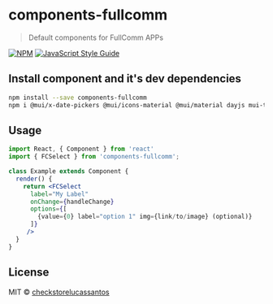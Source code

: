 # components-fullcomm

> Default components for FullComm APPs

[![NPM](https://img.shields.io/npm/v/components-fullcomm.svg)](https://www.npmjs.com/package/components-fullcomm) [![JavaScript Style Guide](https://img.shields.io/badge/code_style-standard-brightgreen.svg)](https://standardjs.com)

## Install component and it's dev dependencies

```bash
npm install --save components-fullcomm
npm i @mui/x-date-pickers @mui/icons-material @mui/material dayjs mui-tel-input
```

## Usage

```jsx
import React, { Component } from 'react'
import { FCSelect } from 'components-fullcomm';

class Example extends Component {
  render() {
    return <FCSelect
      label="My Label"
      onChange={handleChange}
      options={[
        {value={0} label="option 1" img={link/to/image} (optional)}
      ]}
     />
  }
}
```

## License

MIT © [checkstorelucassantos](https://github.com/checkstorelucassantos)
